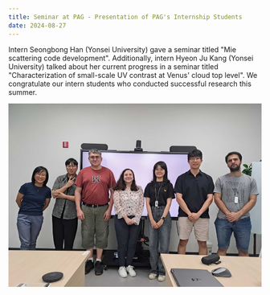 ```yaml
---
title: Seminar at PAG - Presentation of PAG's Internship Students
date: 2024-08-27
---
```


Intern Seongbong Han (Yonsei University) gave a seminar titled "Mie scattering code development". Additionally, intern Hyeon Ju Kang (Yonsei University) talked about her current progress in a seminar titled "Characterization of small-scale UV contrast at Venus' cloud top level". We congratulate our intern students who conducted successful research this summer.

![interns_image](seminar_august27_2.jpg)